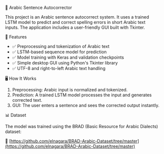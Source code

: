 🧠 Arabic Sentence Autocorrector

This project is an Arabic sentence autocorrect system. It uses a trained LSTM model to predict and correct spelling errors in short Arabic text inputs.
The application includes a user-friendly GUI built with Tkinter.

🚀 Features

- ✅ Preprocessing and tokenization of Arabic text
- ✅ LSTM-based sequence model for prediction
- ✅ Model training with Keras and validation checkpoints
- ✅ Simple desktop GUI using Python's Tkinter library
- ✅ UTF-8 and right-to-left Arabic text handling

🖥️ How It Works

1. Preprocessing: Arabic input is normalized and tokenized.
2. Prediction: A trained LSTM model processes the input and generates corrected text.
3. GUI: The user enters a sentence and sees the corrected output instantly.

📊 Dataset

The model was trained using the BRAD (Basic Resource for Arabic Dialects) dataset:

🔗 [https://github.com/elnagara/BRAD-Arabic-Dataset/tree/master](https://github.com/elnagara/BRAD-Arabic-Dataset/tree/master)
